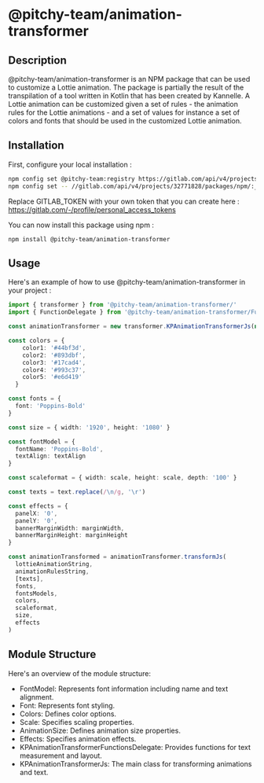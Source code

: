 # @pitchy-team/animation-transformer

## Description

@pitchy-team/animation-transformer is an NPM package that can be used to customize a Lottie animation. The package is partially the result of the transpilation of a tool written in Kotlin that has been created by Kannelle.
A Lottie animation can be customized given a set of rules - the animation rules for the Lottie animations - and a set of values for instance a set of colors and fonts that should be used in the customized Lottie animation.

## Installation

First, configure your local installation :

```bash
npm config set @pitchy-team:registry https://gitlab.com/api/v4/projects/32771828/packages/npm/
npm config set -- //gitlab.com/api/v4/projects/32771828/packages/npm/:_authToken=${GITLAB_TOKEN}
```

Replace GITLAB_TOKEN with your own token that you can create here : https://gitlab.com/-/profile/personal_access_tokens

You can now install this package using npm :

```
npm install @pitchy-team/animation-transformer
```

## Usage

Here's an example of how to use @pitchy-team/animation-transformer in your project :

```Typescript
import { transformer } from '@pitchy-team/animation-transformer/'
import { FunctionDelegate } from '@pitchy-team/animation-transformer/FunctionDelegate'

const animationTransformer = new transformer.KPAnimationTransformerJs(new FunctionDelegate())

const colors = {
    color1: '#44bf3d',
    color2: '#893dbf',
    color3: '#17cad4',
    color4: '#993c37',
    color5: '#e6d419'
  }

const fonts = {
  font: 'Poppins-Bold'
}

const size = { width: '1920', height: '1080' }

const fontModel = {
  fontName: 'Poppins-Bold',
  textAlign: textAlign
}

const scaleformat = { width: scale, height: scale, depth: '100' }

const texts = text.replace(/\n/g, '\r')

const effects = {
  panelX: '0',
  panelY: '0',
  bannerMarginWidth: marginWidth,
  bannerMarginHeight: marginHeight
}

const animationTransformed = animationTransformer.transformJs(
  lottieAnimationString,
  animationRulesString,
  [texts],
  fonts,
  fontsModels,
  colors,
  scaleformat,
  size,
  effects
)
```

## Module Structure

Here's an overview of the module structure:

- FontModel: Represents font information including name and text alignment.
- Font: Represents font styling.
- Colors: Defines color options.
- Scale: Specifies scaling properties.
- AnimationSize: Defines animation size properties.
- Effects: Specifies animation effects.
- KPAnimationTransformerFunctionsDelegate: Provides functions for text measurement and layout.
- KPAnimationTransformerJs: The main class for transforming animations and text.
